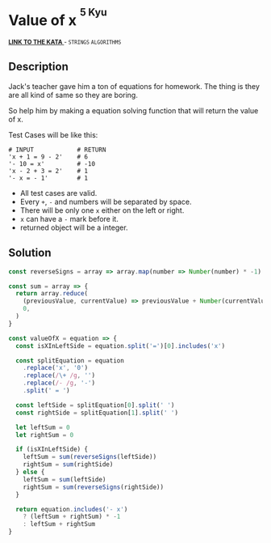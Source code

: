 <h1>Value of x <sup><sup>5 Kyu</sup></sup></h1>

<sup>
  <a href="https://www.codewars.com/kata/614ac445f13ead000f91b4d0">
    <strong>LINK TO THE KATA</strong>
  </a> - <code>STRINGS</code> <code>ALGORITHMS</code>
</sup>

## Description

Jack's teacher gave him a ton of equations for homework. The thing is they are all kind of same so they are boring.

So help him by making a equation solving function that will return the value of x.

Test Cases will be like this:

```
# INPUT            # RETURN
'x + 1 = 9 - 2'    # 6
'- 10 = x'         # -10
'x - 2 + 3 = 2'    # 1
'- x = - 1'        # 1
```

- All test cases are valid.
- Every `+`, `-` and numbers will be separated by space.
- There will be only one `x` either on the left or right.
- `x` can have a `-` mark before it.
- returned object will be a integer.

## Solution

```javascript
const reverseSigns = array => array.map(number => Number(number) * -1)

const sum = array => {
  return array.reduce(
    (previousValue, currentValue) => previousValue + Number(currentValue),
    0,
  )
}

const valueOfX = equation => {
  const isXInLeftSide = equation.split('=')[0].includes('x')

  const splitEquation = equation
    .replace('x', '0')
    .replace(/\+ /g, '')
    .replace(/- /g, '-')
    .split(' = ')

  const leftSide = splitEquation[0].split(' ')
  const rightSide = splitEquation[1].split(' ')

  let leftSum = 0
  let rightSum = 0

  if (isXInLeftSide) {
    leftSum = sum(reverseSigns(leftSide))
    rightSum = sum(rightSide)
  } else {
    leftSum = sum(leftSide)
    rightSum = sum(reverseSigns(rightSide))
  }

  return equation.includes('- x')
    ? (leftSum + rightSum) * -1
    : leftSum + rightSum
}
```
